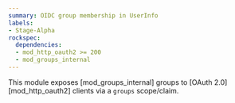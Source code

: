 ```yaml
---
summary: OIDC group membership in UserInfo
labels:
- Stage-Alpha
rockspec:
  dependencies:
  - mod_http_oauth2 >= 200
  - mod_groups_internal
---
```


This module exposes [mod_groups_internal] groups to
[OAuth 2.0][mod_http_oauth2] clients via a `groups` scope/claim.
